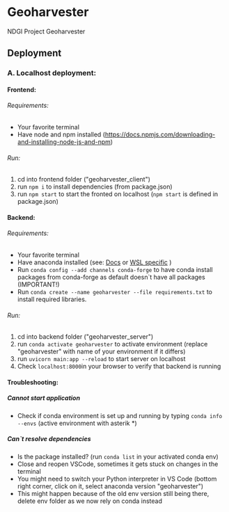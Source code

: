 # Geoharvester

NDGI Project Geoharvester

## Deployment

### A. Localhost deployment:

#### Frontend:

###### Requirements:

- Your favorite terminal
- Have node and npm installed (https://docs.npmjs.com/downloading-and-installing-node-js-and-npm)

###### Run:

1. cd into frontend folder ("geoharvester_client")
2. run `npm i` to install dependencies (from package.json)
3. run `npm start` to start the fronted on localhost (`npm start` is defined in package.json)

#### Backend:

###### Requirements:

- Your favorite terminal
- Have anaconda installed (see: [Docs](https://docs.anaconda.com/anaconda/install/index.html) or [WSL specific](https://gist.github.com/kauffmanes/5e74916617f9993bc3479f401dfec7da) )
- Run `conda config --add channels conda-forge` to have conda install packages from conda-forge as default doesn`t have all packages (IMPORTANT!)
- Run `conda create --name geoharvester --file requirements.txt` to install required libraries.

###### Run:

1. cd into backend folder ("geoharvester_server")
2. run `conda activate geoharvester` to activate environment (replace "geoharvester" with name of your environment if it differs)
3. run `uvicorn main:app --reload` to start server on localhost
4. Check `localhost:8000`in your browser to verify that backend is running

#### Troubleshooting:

##### Cannot start application

- Check if conda environment is set up and running by typing `conda info --envs` (active environment with asterik \*)

##### Can`t resolve dependencies

- Is the package installed? (run `conda list` in your activated conda env)
- Close and reopen VSCode, sometimes it gets stuck on changes in the terminal
- You might need to switch your Python interpreter in VS Code (bottom right corner, click on it, select anaconda version "geoharvester")
- This might happen because of the old env version still being there, delete env folder as we now rely on conda instead
